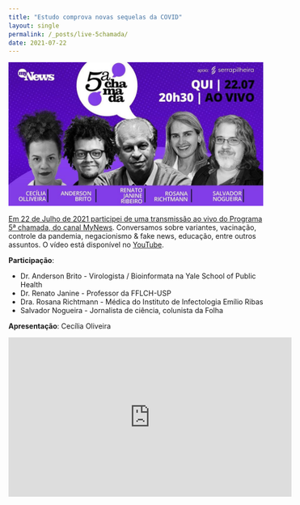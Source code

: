 ```yaml
---
title: "Estudo comprova novas sequelas da COVID"
layout: single
permalink: /_posts/live-5chamada/
date: 2021-07-22
---
```


<a href="https://andersonbrito.github.io/_posts/live-5chamada/"><img src="/assets/images/cover_5chamada.jpg" width="700">

Em 22 de Julho de 2021 participei de uma transmissão ao vivo do Programa 5ª chamada, do canal [MyNews](https://www.youtube.com/channel/UCUM4-KGZEXC2pk6zRDL9jMQ). Conversamos sobre variantes, vacinação, controle da pandemia, negacionismo & fake news, educação, entre outros assuntos. O vídeo está disponível no [YouTube](https://youtu.be/0SFVJ_jiHgg).



**Participação**:
- Dr. Anderson Brito - Virologista / Bioinformata na Yale School of Public Health
- Dr. Renato Janine - Professor da FFLCH-USP
- Dra. Rosana Richtmann - Médica do Instituto de Infectologia Emílio Ribas
- Salvador Nogueira - Jornalista de ciência, colunista da Folha


**Apresentação**:
Cecília Oliveira

<iframe width="560" height="315" src="https://www.youtube.com/embed/0SFVJ_jiHgg" title="YouTube video player" frameborder="0" allow="accelerometer; autoplay; clipboard-write; encrypted-media; gyroscope; picture-in-picture" allowfullscreen></iframe>